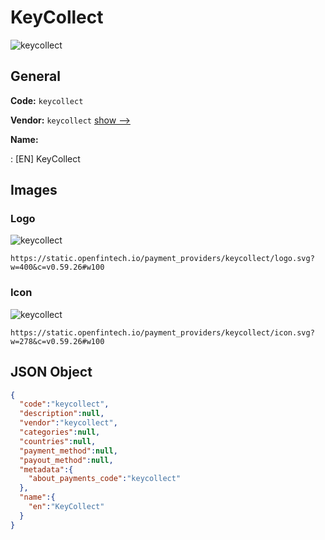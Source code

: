 
# KeyCollect 
![keycollect](https://static.openfintech.io/payment_providers/keycollect/logo.svg?w=400&c=v0.59.26#w100)  

## General 
 
**Code:** `keycollect` 
 
**Vendor:** `keycollect` [show -->](/vendors/keycollect/) 
 
**Name:** 
 
:	[EN] KeyCollect 
 

## Images 

### Logo 
 
![keycollect](https://static.openfintech.io/payment_providers/keycollect/logo.svg?w=400&c=v0.59.26#w100)  

```
https://static.openfintech.io/payment_providers/keycollect/logo.svg?w=400&c=v0.59.26#w100
```  

### Icon 
 
![keycollect](https://static.openfintech.io/payment_providers/keycollect/icon.svg?w=278&c=v0.59.26#w100)  

```
https://static.openfintech.io/payment_providers/keycollect/icon.svg?w=278&c=v0.59.26#w100
```  

## JSON Object 

```json
{
  "code":"keycollect",
  "description":null,
  "vendor":"keycollect",
  "categories":null,
  "countries":null,
  "payment_method":null,
  "payout_method":null,
  "metadata":{
    "about_payments_code":"keycollect"
  },
  "name":{
    "en":"KeyCollect"
  }
}
```  
